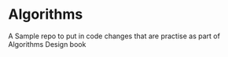 # Algorithms

A Sample repo to put in code changes that are practise as part of Algorithms Design book
